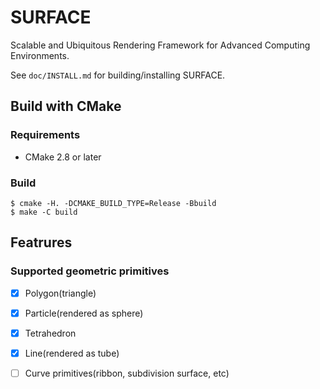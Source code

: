 # SURFACE

Scalable and Ubiquitous Rendering Framework for Advanced Computing Environments.

See `doc/INSTALL.md` for building/installing SURFACE.


## Build with CMake

### Requirements

* CMake 2.8 or later

### Build

    $ cmake -H. -DCMAKE_BUILD_TYPE=Release -Bbuild
    $ make -C build

## Featrures

### Supported geometric primitives

* [x] Polygon(triangle)
* [x] Particle(rendered as sphere)
* [x] Tetrahedron
* [x] Line(rendered as tube)
* [ ] Curve primitives(ribbon, subdivision surface, etc)

